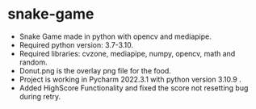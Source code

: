 # snake-game
- Snake Game made in python with opencv and mediapipe.
- Required python version: 3.7-3.10.
- Required libraries: cvzone, mediapipe, numpy, opencv, math and random.
- Donut.png is the overlay png file for the food. 
- Project is working in Pycharm 2022.3.1 with python version 3.10.9 .
- Added HighScore Functionality and fixed the score not resetting bug during retry.
